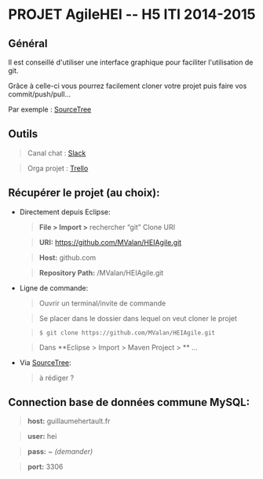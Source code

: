 PROJET AgileHEI -- H5 ITI 2014-2015 
====================================


Général
-------

Il est conseillé d'utiliser une interface graphique pour faciliter l'utilisation de git.

Grâce à celle-ci vous pourrez facilement cloner votre projet puis faire vos commit/push/pull...

Par exemple : [SourceTree](http://www.sourcetreeapp.com)



Outils
------
  
  > Canal chat : [Slack](http://agilehei.slack.com)
  
  > Orga projet : [Trello](https://trello.com/b/Smdx4eOV/agilehei)


Récupérer le projet (au choix):
-------------------------------

- Directement depuis Eclipse:

  > **File > Import >** rechercher “git”  Clone URI
  
  > **URI:** https://github.com/MValan/HEIAgile.git
  
  > **Host:** github.com
  
  > **Repository Path:** /MValan/HEIAgile.git




- Ligne de commande:

  > Ouvrir un terminal/invite de commande
  
  > Se placer dans le dossier dans lequel on veut cloner le projet
  
  > 	$ git clone https://github.com/MValan/HEIAgile.git
  
  > Dans **Eclipse > Import > Maven Project > ** ...


- Via [SourceTree](http://www.sourcetreeapp.com):
  > à rédiger ?


Connection base de données commune MySQL:
------------------------------------------
  >**host:** guillaumehertault.fr
  
  >**user:** hei
  
  >**pass:**   ~  _(demander)_
  
  >**port:** 3306